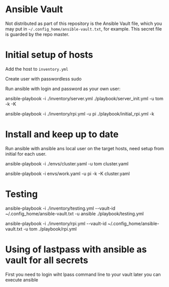 Ansible Vault
=============

Not distributed as part of this repository is the Ansible Vault file,
which you may put in `~/.config_home/ansible-vault.txt`, for example.
This secret file is guarded by the repo master.

Initial setup of hosts
======================

Add the host to `inventory.yml`

Create user with passwordless sudo

Run ansible with login and password as your own user:

ansible-playbook -i ./inventory/server.yml  ./playbook/server_init.yml -u tom -k -K

ansible-playbook -i ./inventory/rpi.yml  -u pi ./playbook/initial_rpi.yml -k


Install and keep up to date
==================================================


Run ansible with ansible ans local user on the target hosts, need setup from initial
for each user.

ansible-playbook -i ./envs/cluster.yaml  -u tom cluster.yaml

ansible-playbook -i envs/work.yaml  -u pi -k -K cluster.yaml


Testing
==================================================

ansible-playbook -i ./inventory/testing.yml --vault-id ~/.config_home/ansible-vault.txt -u ansible ./playbook/testing.yml

ansible-playbook -i ./inventory/rpi.yml --vault-id ~/.config_home/ansible-vault.txt -u tom ./playbook/rpi.yml


Using of lastpass with ansible as vault for all secrets
==================================================

First you need to login wiht lpass command line to your vault later you can execute ansible